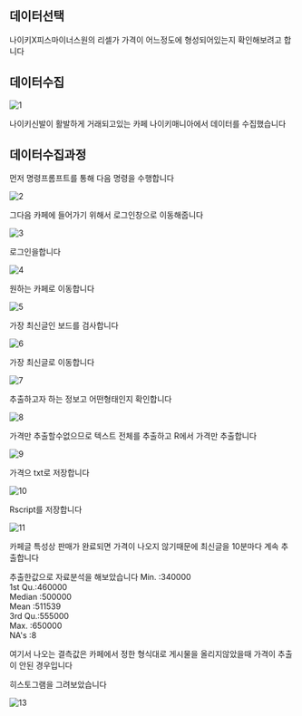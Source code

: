 데이터선택
----------
나이키X피스마이너스원의 리셀가 가격이 어느정도에 형성되어있는지 확인해보려고 합니다

데이터수집
----------
![1](https://user-images.githubusercontent.com/58128391/70779105-27b39780-1dc7-11ea-8090-f4bba727383e.png)

나이키신발이 활발하게 거래되고있는 카페 나이키매니아에서 데이터를 수집했습니다

데이터수집과정
-------------

먼저 명령프롬프트를 통해 다음 명령을 수행합니다

![2](https://user-images.githubusercontent.com/58128391/70779405-b58f8280-1dc7-11ea-8a9f-f6141c243e4b.png)

그다음 카페에 들어가기 위해서 로그인창으로 이동해줍니다

![3](https://user-images.githubusercontent.com/58128391/70779408-b6281900-1dc7-11ea-9c50-513a20523a5e.png)

로그인을합니다

![4](https://user-images.githubusercontent.com/58128391/70779410-b6281900-1dc7-11ea-9a71-f449b68080fd.png)

원하는 카페로 이동합니다

![5](https://user-images.githubusercontent.com/58128391/70779413-b6281900-1dc7-11ea-8787-e9f5d422a194.png)

가장 최신글인 보드를 검사합니다

![6](https://user-images.githubusercontent.com/58128391/70779415-b6c0af80-1dc7-11ea-9c0a-59f43336bcd1.png)

가장 최신글로 이동합니다

![7](https://user-images.githubusercontent.com/58128391/70779418-b6c0af80-1dc7-11ea-9088-be2d251f39c9.png)

추출하고자 하는 정보고 어떤형태인지 확인합니다

![8](https://user-images.githubusercontent.com/58128391/70779420-b6c0af80-1dc7-11ea-8143-ea19815cabfa.png)

가격만 추출할수없으므로 텍스트 전체를 추출하고 R에서 가격만 추출합니다

![9](https://user-images.githubusercontent.com/58128391/70779422-b6c0af80-1dc7-11ea-9a98-50ee5df5c872.png)

가격으 txt로 저장합니다

![10](https://user-images.githubusercontent.com/58128391/70779424-b7594600-1dc7-11ea-8156-ae5ea51ada3a.png)

Rscript를 저장합니다

![11](https://user-images.githubusercontent.com/58128391/70780976-123f6d00-1dc9-11ea-94fc-4650ff2ca58b.png)

카페글 특성상 판매가 완료되면 가격이 나오지 않기때문에 최신글을 10분마다 계속 추출합니다

추출한값으로 자료분석을 해보았습니다
Min.   :340000  
1st Qu.:460000  
Median :500000  
Mean   :511539  
3rd Qu.:555000  
Max.   :650000  
NA's   :8      

여기서 나오는 결측값은 카페에서 정한 형식대로 게시물을 올리지않았을때 가격이 추출이 안된 경우입니다

히스토그램을 그려보았습니다

![13](https://user-images.githubusercontent.com/58128391/70782621-cab9e080-1dca-11ea-8e56-efebb0c03bab.png)




